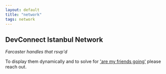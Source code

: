 ```yaml
---
layout: default
title: "network"
tags: network
---
```


## DevConnect Istanbul Network

*Farcaster handles that rsvp'd*

To display them dynamically and to solve for ['are my friends going'](https://www.wysr.xyz/p/farcon-2023-v2) please reach out.
